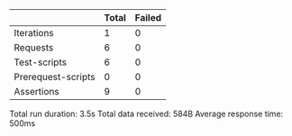 <table class="GeneratedTable">
  <thead>
    <tr>
      <th></th>
      <th>Total</th>
      <th>Failed</th>
    </tr>
  </thead>
  <tbody>
    <tr>
      <td>Iterations</td>
      <td>1</td>
      <td>0</td>
    </tr>
    <tr>
      <td>Requests</td>
      <td>6</td>
      <td>0</td>
    </tr>
    <tr>
      <td>Test-scripts</td>
      <td>6</td>
      <td>0</td>
    </tr>
    <tr>
      <td>Prerequest-scripts</td>
      <td>0</td>
      <td>0</td>
    </tr>
    <tr>
      <td>Assertions</td>
      <td>9</td>
      <td>0</td>
    </tr>
  </tbody>
</table>

 Total run duration: 3.5s 
 Total data received: 584B
 Average response time: 500ms
